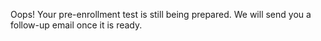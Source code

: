 ---
---

Oops! Your pre-enrollment test is still being prepared. We will send you a follow-up email once it is ready.
